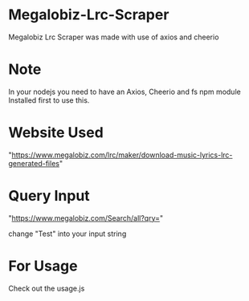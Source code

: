 # Megalobiz-Lrc-Scraper
Megalobiz Lrc Scraper was made with use of axios and cheerio

# Note
In your nodejs you need to have an Axios, Cheerio and fs npm module Installed first to use this.

# Website Used
"https://www.megalobiz.com/lrc/maker/download-music-lyrics-lrc-generated-files"

# Query Input
"https://www.megalobiz.com/Search/all?qry="

change "Test" into your input string

# For Usage
Check out the usage.js
